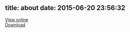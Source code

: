 title: about
date: 2015-06-20 23:56:32
---
[View online](http://xjliao.me/xjliao-resume.html)  
[Download](http://xjliao.me/xjliao-resume.pdf) 
 